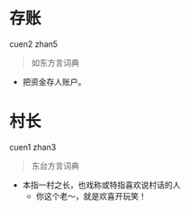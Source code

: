 # 存账
cuen2 zhan5
> 如东方言词典
- 把资金存人账户。

# 村长
cuen1 zhan3
> 东台方言词典
- 本指一村之长，也戏称或特指喜欢说村话的人
  - 你这个老～，就是欢喜开玩笑！
